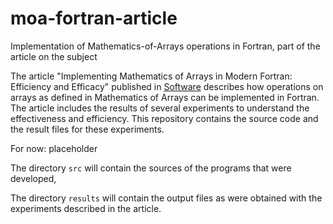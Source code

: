 # moa-fortran-article
Implementation of Mathematics-of-Arrays operations in Fortran, part of the article on the subject

The article "Implementing Mathematics of Arrays in Modern Fortran: Efficiency and Efficacy" published
in [Software](https://www.mdpi.com/journal/software) describes how operations on arrays as
defined in Mathematics of Arrays can be implemented in Fortran. The article includes the
results of several experiments to understand the effectiveness and efficiency. This
repository contains the source code and the result files for these experiments.

For now: placeholder

The directory `src` will contain the sources of the programs that were developed,

The directory `results` will contain the output files as were obtained with the experiments described
in the article.
